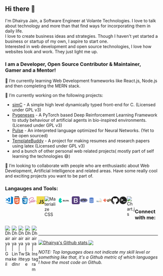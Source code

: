 ## Hi there 👋

I'm Dhairya Jain, a Software Engineer at Volante Technologies. I love to talk about technology and more than that find ways for incorporating them in daily life.   
I love to create business ideas and strategies. Though I haven't yet started a business or startup of my own, I aspire to start one.   
Interested in web development and open source technologies, I love how websites look and work. They just light me up.   

### I am a Developer, Open Source Contributor & Maintainer, Gamer and a Mentor! 

🌱 I’m currently learning Web Development frameworks like React.js, Node.js and then completing the MERN stack.

🔭 I’m currently working on the following projects:  
- <a href="https://github.com/cimplec/sim-c">simC</a> - A simple high level dynamically typed front-end for C. (Licensed under GPL v3)
- <a href="https://github.com/Project-DC/pygeneses">Pygeneses</a> - A PyTorch based Deep Reinforcement Learning Framework to study behaviour of artificial agents in bio-inspired environments. (Licensed under GPL v3)
- <a href="https://github.com/lang-pulse/">Pulse</a> - An interpreted language optimized for Neural Networks. (Yet to be open sourced)
- <a href="https://github.com/Documentive/TemplateBuddy">TemplateBuddy</a> -  A project for making resumes and research papers using latex (Licensed under GPL v3)
- and a bunch of other personal web related projects( mostly part of self learning the technologies 😄)

👯 I’m looking to collaborate with people who are enthusiastic about Web Development, Artificial Intelligence and related areas. Have some really cool and exciting projects you want to be part of.

### Langauges and Tools:   

<img align="left" alt="Visual Studio Code" width="26px" src="https://raw.githubusercontent.com/github/explore/80688e429a7d4ef2fca1e82350fe8e3517d3494d/topics/visual-studio-code/visual-studio-code.png" />
<img align="left" alt="HTML5" width="26px" src="https://raw.githubusercontent.com/github/explore/80688e429a7d4ef2fca1e82350fe8e3517d3494d/topics/html/html.png" />
<img align="left" alt="CSS3" width="26px" src="https://raw.githubusercontent.com/github/explore/80688e429a7d4ef2fca1e82350fe8e3517d3494d/topics/css/css.png" />
<img align="left" alt="Sass" width="26px" src="https://raw.githubusercontent.com/github/explore/80688e429a7d4ef2fca1e82350fe8e3517d3494d/topics/sass/sass.png" />
<img align="left" alt="JavaScript" width="26px" src="https://raw.githubusercontent.com/github/explore/80688e429a7d4ef2fca1e82350fe8e3517d3494d/topics/javascript/javascript.png" />
<img align="left" alt="Materialize CSS" width="40px" src="https://user-images.githubusercontent.com/31620568/90976610-12008f80-e55c-11ea-89a7-933119d70e9f.png" />
<img align="left" alt="Bulma" width="50px" src="https://raw.githubusercontent.com/jgthms/bulma/master/docs/images/bulma-banner.png" />
<img align="left" alt="Bootstrap" width="26px" src="https://raw.githubusercontent.com/github/explore/80688e429a7d4ef2fca1e82350fe8e3517d3494d/topics/bootstrap/bootstrap.png" />
<img align="left" alt="PHP" width="26px" src="https://raw.githubusercontent.com/github/explore/ccc16358ac4530c6a69b1b80c7223cd2744dea83/topics/php/php.png" />
<img align="left" alt="SQL" width="26px" src="https://raw.githubusercontent.com/github/explore/80688e429a7d4ef2fca1e82350fe8e3517d3494d/topics/sql/sql.png" />
<img align="left" alt="MySQL" width="26px" src="https://raw.githubusercontent.com/github/explore/80688e429a7d4ef2fca1e82350fe8e3517d3494d/topics/mysql/mysql.png" />
<img align="left" alt="Git" width="26px" src="https://raw.githubusercontent.com/github/explore/80688e429a7d4ef2fca1e82350fe8e3517d3494d/topics/git/git.png" />
<img align="left" alt="GitHub" width="26px" src="https://raw.githubusercontent.com/github/explore/78df643247d429f6cc873026c0622819ad797942/topics/github/github.png" />
<img align="left" alt="Terminal" width="26px" src="https://raw.githubusercontent.com/github/explore/80688e429a7d4ef2fca1e82350fe8e3517d3494d/topics/terminal/terminal.png" />
<img align="left" alt="Chart.js" width="26px" src="https://camo.githubusercontent.com/ca884126d1d74829f36c8fa2e6947d8a411aed1f/68747470733a2f2f7777772e63686172746a732e6f72672f6d656469612f6c6f676f2d7469746c652e737667" />

<br />


### Connect with me:    
[<img align="left" alt="Dhairya | Gmail" width="22px" src="https://cdn.jsdelivr.net/npm/simple-icons@v3/icons/gmail.svg" />][e-mail]
[<img align="left" alt="Dhairya | LinkedIn" width="22px" src="https://cdn.jsdelivr.net/npm/simple-icons@v3/icons/linkedin.svg" />][linkedin]
[<img align="left" alt="Dhairya | Twitter" width="22px" src="https://cdn.jsdelivr.net/npm/simple-icons@v3/icons/twitter.svg" />][twitter]
[<img align="left" alt="Dhairya | Skype" width="22px" src="https://cdn.jsdelivr.net/npm/simple-icons@v3/icons/skype.svg" />][skype]
[<img align="left" alt="Dhairya | Instagram" width="22px" src="https://cdn.jsdelivr.net/npm/simple-icons@v3/icons/instagram.svg" />][instagram]  

<br />

---
<a href="#">
  <img align="center" src="https://github-readme-stats.vercel.app/api?username=dhairyaj&include_all_commits=true&count_private=true&show_icons=true&theme=radical" alt="Dhairya's Github stats" />
</a>
<a href="#">
  <img align="center" src="https://github-readme-stats.vercel.app/api/top-langs/?username=dhairyaj&layout=compact&theme=radical" />
</a>

*NOTE: Top languages does not indicate my skill level or something like that, it's a Github metric of which languages I have the most code on Github.*


[twitter]: https://twitter.com/dhairyajn
[instagram]: https://www.instagram.com/_d.jain_/
[linkedin]: https://www.linkedin.com/in/dhairyajain29
[e-mail]: dhairya.jain.work@gmail.com
[skype]: live:djdhairya.dj 

<!--
**dhairyaj/dhairyaj** is a ✨ _special_ ✨ repository because its `README.md` (this file) appears on your GitHub profile.

Here are some ideas to get you started:

- 🔭 I’m currently working on ...
- 🌱 I’m currently learning ...
- 👯 I’m looking to collaborate on ...
- 🤔 I’m looking for help with ...
- 💬 Ask me about ...
- 📫 How to reach me: ...
- 😄 Pronouns: ...
- ⚡ Fun fact: ...
-->
